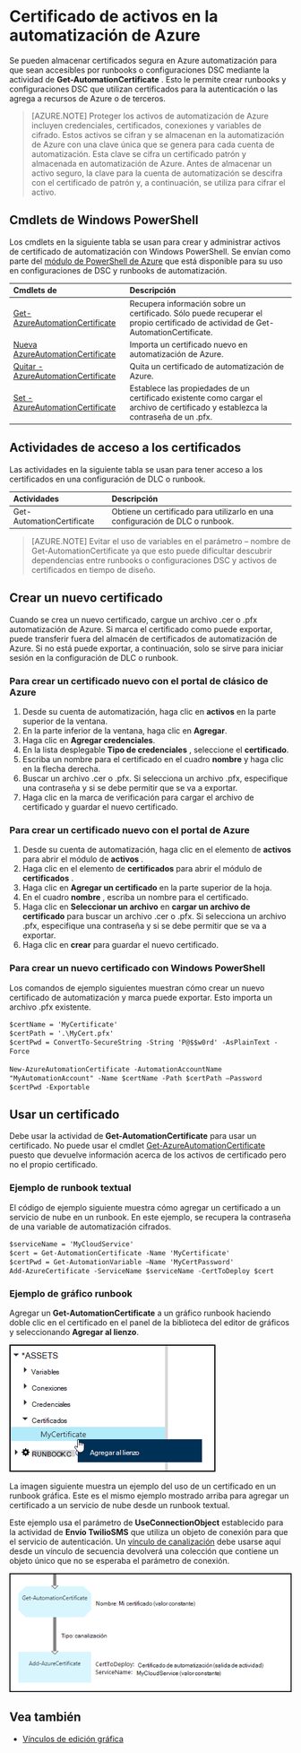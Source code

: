 <properties 
   pageTitle="Certificado de activos en la automatización de Azure | Microsoft Azure"
   description="Se pueden almacenar certificados de forma segura en automatización de Azure para que sean accesibles por runbooks o configuraciones DSC autenticarse en Azure y recursos de terceros.  En este artículo se explica los detalles de los certificados y cómo trabajar con ellos en la creación de texto y gráficos."
   services="automation"
   documentationCenter=""
   authors="mgoedtel"
   manager="stevenka"
   editor="tysonn" />
<tags 
   ms.service="automation"
   ms.devlang="na"
   ms.topic="article"
   ms.tgt_pltfrm="na"
   ms.workload="infrastructure-services"
   ms.date="02/23/2016"
   ms.author="magoedte;bwren" />

# <a name="certificate-assets-in-azure-automation"></a>Certificado de activos en la automatización de Azure

Se pueden almacenar certificados segura en Azure automatización para que sean accesibles por runbooks o configuraciones DSC mediante la actividad de **Get-AutomationCertificate** . Esto le permite crear runbooks y configuraciones DSC que utilizan certificados para la autenticación o las agrega a recursos de Azure o de terceros.

>[AZURE.NOTE] Proteger los activos de automatización de Azure incluyen credenciales, certificados, conexiones y variables de cifrado. Estos activos se cifran y se almacenan en la automatización de Azure con una clave única que se genera para cada cuenta de automatización. Esta clave se cifra un certificado patrón y almacenada en automatización de Azure. Antes de almacenar un activo seguro, la clave para la cuenta de automatización se descifra con el certificado de patrón y, a continuación, se utiliza para cifrar el activo.

## <a name="windows-powershell-cmdlets"></a>Cmdlets de Windows PowerShell

Los cmdlets en la siguiente tabla se usan para crear y administrar activos de certificado de automatización con Windows PowerShell. Se envían como parte del [módulo de PowerShell de Azure](../powershell-install-configure.md) que está disponible para su uso en configuraciones de DSC y runbooks de automatización.

|Cmdlets de|Descripción|
|:---|:---|
|[Get-AzureAutomationCertificate](http://msdn.microsoft.com/library/dn913765.aspx)|Recupera información sobre un certificado. Sólo puede recuperar el propio certificado de actividad de Get-AutomationCertificate.|
|[Nueva AzureAutomationCertificate](http://msdn.microsoft.com/library/dn913764.aspx)|Importa un certificado nuevo en automatización de Azure.|
|[Quitar - AzureAutomationCertificate](http://msdn.microsoft.com/library/dn913773.aspx)|Quita un certificado de automatización de Azure.|
|[Set - AzureAutomationCertificate](http://msdn.microsoft.com/library/dn913763.aspx)|Establece las propiedades de un certificado existente como cargar el archivo de certificado y establezca la contraseña de un .pfx.|

## <a name="activities-to-access-certificates"></a>Actividades de acceso a los certificados

Las actividades en la siguiente tabla se usan para tener acceso a los certificados en una configuración de DLC o runbook.

|Actividades|Descripción|
|:---|:---|
|Get-AutomationCertificate|Obtiene un certificado para utilizarlo en una configuración de DLC o runbook.|

>[AZURE.NOTE] Evitar el uso de variables en el parámetro – nombre de Get-AutomationCertificate ya que esto puede dificultar descubrir dependencias entre runbooks o configuraciones DSC y activos de certificados en tiempo de diseño.

## <a name="creating-a-new-certificate"></a>Crear un nuevo certificado

Cuando se crea un nuevo certificado, cargue un archivo .cer o .pfx automatización de Azure. Si marca el certificado como puede exportar, puede transferir fuera del almacén de certificados de automatización de Azure. Si no está puede exportar, a continuación, solo se sirve para iniciar sesión en la configuración de DLC o runbook.

### <a name="to-create-a-new-certificate-with-the-azure-classic-portal"></a>Para crear un certificado nuevo con el portal de clásico de Azure

1. Desde su cuenta de automatización, haga clic en **activos** en la parte superior de la ventana.
1. En la parte inferior de la ventana, haga clic en **Agregar**.
1. Haga clic en **Agregar credenciales**.
2. En la lista desplegable **Tipo de credenciales** , seleccione el **certificado**.
3. Escriba un nombre para el certificado en el cuadro **nombre** y haga clic en la flecha derecha.
4. Buscar un archivo .cer o .pfx.  Si selecciona un archivo .pfx, especifique una contraseña y si se debe permitir que se va a exportar.
1. Haga clic en la marca de verificación para cargar el archivo de certificado y guardar el nuevo certificado.


### <a name="to-create-a-new-certificate-with-the-azure-portal"></a>Para crear un certificado nuevo con el portal de Azure

1. Desde su cuenta de automatización, haga clic en el elemento de **activos** para abrir el módulo de **activos** .
1. Haga clic en el elemento de **certificados** para abrir el módulo de **certificados** .
1. Haga clic en **Agregar un certificado** en la parte superior de la hoja.
2. En el cuadro **nombre** , escriba un nombre para el certificado.
2. Haga clic en **Seleccionar un archivo** en **cargar un archivo de certificado** para buscar un archivo .cer o .pfx.  Si selecciona un archivo .pfx, especifique una contraseña y si se debe permitir que se va a exportar.
1. Haga clic en **crear** para guardar el nuevo certificado.


### <a name="to-create-a-new-certificate-with-windows-powershell"></a>Para crear un nuevo certificado con Windows PowerShell

Los comandos de ejemplo siguientes muestran cómo crear un nuevo certificado de automatización y marca puede exportar. Esto importa un archivo .pfx existente.

    $certName = 'MyCertificate'
    $certPath = '.\MyCert.pfx'
    $certPwd = ConvertTo-SecureString -String 'P@$$w0rd' -AsPlainText -Force
    
    New-AzureAutomationCertificate -AutomationAccountName "MyAutomationAccount" -Name $certName -Path $certPath –Password $certPwd -Exportable

## <a name="using-a-certificate"></a>Usar un certificado

Debe usar la actividad de **Get-AutomationCertificate** para usar un certificado. No puede usar el cmdlet [Get-AzureAutomationCertificate](http://msdn.microsoft.com/library/dn913765.aspx) puesto que devuelve información acerca de los activos de certificado pero no el propio certificado.

### <a name="textual-runbook-sample"></a>Ejemplo de runbook textual

El código de ejemplo siguiente muestra cómo agregar un certificado a un servicio de nube en un runbook. En este ejemplo, se recupera la contraseña de una variable de automatización cifrados.

    $serviceName = 'MyCloudService'
    $cert = Get-AutomationCertificate -Name 'MyCertificate'
    $certPwd = Get-AutomationVariable –Name 'MyCertPassword'
    Add-AzureCertificate -ServiceName $serviceName -CertToDeploy $cert

### <a name="graphical-runbook-sample"></a>Ejemplo de gráfico runbook

Agregar un **Get-AutomationCertificate** a un gráfico runbook haciendo doble clic en el certificado en el panel de la biblioteca del editor de gráficos y seleccionando **Agregar al lienzo**.

![](media/automation-certificates/certificate-add-canvas.png)

La imagen siguiente muestra un ejemplo del uso de un certificado en un runbook gráfica.  Este es el mismo ejemplo mostrado arriba para agregar un certificado a un servicio de nube desde un runbook textual.  

Este ejemplo usa el parámetro de **UseConnectionObject** establecido para la actividad de **Envío TwilioSMS** que utiliza un objeto de conexión para que el servicio de autenticación.  Un [vínculo de canalización](automation-graphical-authoring-intro.md#links-and-workflow) debe usarse aquí desde un vínculo de secuencia devolverá una colección que contiene un objeto único que no se esperaba el parámetro de conexión.

![](media/automation-certificates/add-certificate.png)


## <a name="see-also"></a>Vea también

- [Vínculos de edición gráfica](automation-graphical-authoring-intro.md#links-and-workflow) 
